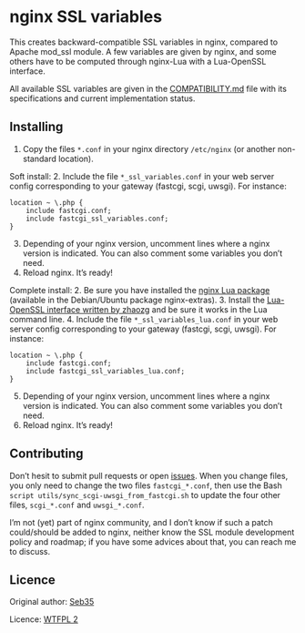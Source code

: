 nginx SSL variables
===================

This creates backward-compatible SSL variables in nginx, compared to Apache mod_ssl module. A few variables are given by nginx, and some others have to be computed through nginx-Lua with a Lua-OpenSSL interface.

All available SSL variables are given in the [COMPATIBILITY.md](COMPATIBILITY.md) file with its specifications and current implementation status.

Installing
----------

1. Copy the files `*.conf` in your nginx directory `/etc/nginx` (or another non-standard location).

Soft install:
2. Include the file `*_ssl_variables.conf` in your web server config corresponding to your gateway (fastcgi, scgi, uwsgi). For instance:
```nginx
location ~ \.php {
    include fastcgi.conf;
    include fastcgi_ssl_variables.conf;
}
```
3. Depending of your nginx version, uncomment lines where a nginx version is indicated. You can also comment some variables you don’t need.
4. Reload nginx. It’s ready!

Complete install:
2. Be sure you have installed the [nginx Lua package](http://wiki.nginx.org/HttpLuaModule) (available in the Debian/Ubuntu package nginx-extras).
3. Install the [Lua-OpenSSL interface written by zhaozg](https://github.com/zhaozg/lua-openssl) and be sure it works in the Lua command line.
4. Include the file `*_ssl_variables_lua.conf` in your web server config corresponding to your gateway (fastcgi, scgi, uwsgi). For instance:
```nginx
location ~ \.php {
    include fastcgi.conf;
    include fastcgi_ssl_variables_lua.conf;
}
```
5. Depending of your nginx version, uncomment lines where a nginx version is indicated. You can also comment some variables you don’t need.
6. Reload nginx. It’s ready!

Contributing
------------

Don’t hesit to submit pull requests or open [issues](https://github.com/Seb35/nginx-ssl-variables/issues). When you change files, you only need to change the two files `fastcgi_*.conf`, then use the Bash `script utils/sync_scgi-uwsgi_from_fastcgi.sh` to update the four other files, `scgi_*.conf` and `uwsgi_*.conf`.

I’m not (yet) part of nginx community, and I don’t know if such a patch could/should be added to nginx, neither know the SSL module development policy and roadmap; if you have some advices about that, you can reach me to discuss.

Licence
-------

Original author: [Seb35](https://github.com/Seb35)

Licence: [WTFPL 2](http://www.wtfpl.net)


